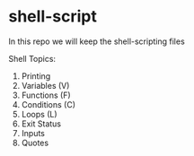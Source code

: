 # shell-script

In this repo we will keep the shell-scripting files

Shell Topics:
1. Printing
2. Variables (V)
3. Functions (F)
4. Conditions (C)
5. Loops (L)
6. Exit Status
7. Inputs
8. Quotes

#
